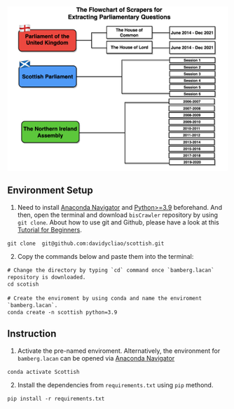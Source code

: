 
<p align="center">
    <img src="flowchart.png"  style="width:570px;"/>
</p>


## Environment Setup

1. Need to install [Anaconda Navigator](https://www.anaconda.com/products/individual-b) and [Python>=3.9](https://www.python.org/downloads/release/python-3810/) beforehand. And then, open the terminal and download `bisCrawler` repository by using `git clone`. About how to use git and Github, please have a look at this [Tutorial for Beginners](https://www.youtube.com/watch?v=RvnM6EEwp1I). 

```
git clone  git@github.com:davidycliao/scottish.git
```

2. Copy the commands below and paste them into the terminal:

```
# Change the directory by typing `cd` command once `bamberg.lacan` repository is downloaded.
cd scotish

# Create the enviroment by using conda and name the enviroment `bamberg.lacan`.
conda create -n scottish python=3.9
```

## Instruction

1. Activate the pre-named enviroment. Alternatively, the environment for `bamberg.lacan` can be opened via [Anaconda Navigator](https://www.anaconda.com/products/individual-b)

```
conda activate Scottish 
```

2. Install the dependencies from `requirements.txt` using `pip` methond.

```
pip install -r requirements.txt   
```


